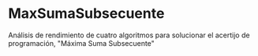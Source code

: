 # MaxSumaSubsecuente
Análisis de rendimiento de cuatro algoritmos para solucionar el acertijo de programación, "Máxima Suma Subsecuente"
